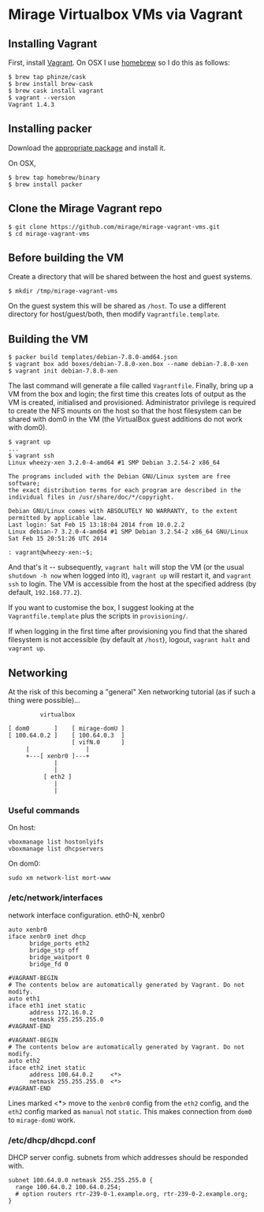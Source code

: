 # Mirage Virtualbox VMs via Vagrant

## Installing Vagrant

First, install [Vagrant][]. On OSX I use [homebrew][] so I do this as follows:

    $ brew tap phinze/cask
    $ brew install brew-cask
    $ brew cask install vagrant
    $ vagrant --version
    Vagrant 1.4.3

[homebrew]: http://brew.sh/
[vagrant]: http://vagrantup.com/

## Installing packer

Download the [appropriate package](http://www.packer.io/downloads.html) and
install it.

On OSX,

    $ brew tap homebrew/binary
    $ brew install packer

## Clone the Mirage Vagrant repo

    $ git clone https://github.com/mirage/mirage-vagrant-vms.git
    $ cd mirage-vagrant-vms

## Before building the VM

Create a directory that will be shared between the host and guest systems.

    $ mkdir /tmp/mirage-vagrant-vms

On the guest system this will be shared as `/host`.
To use a different directory for host/guest/both, then modify
`Vagrantfile.template`.

## Building the VM

    $ packer build templates/debian-7.8.0-amd64.json
    $ vagrant box add boxes/debian-7.8.0-xen.box --name debian-7.8.0-xen
    $ vagrant init debian-7.8.0-xen

The last command will generate a file called `Vagrantfile`.
Finally, bring up a VM from the box and login; the first time this creates lots
of output as the VM is created, initialised and provisioned. Administrator
privilege is required to create the NFS mounts on the host so that the host
filesystem can be shared with dom0 in the VM (the VirtualBox guest additions do
not work with dom0).

    $ vagrant up
    ...
    $ vagrant ssh
    Linux wheezy-xen 3.2.0-4-amd64 #1 SMP Debian 3.2.54-2 x86_64

    The programs included with the Debian GNU/Linux system are free software;
    the exact distribution terms for each program are described in the
    individual files in /usr/share/doc/*/copyright.

    Debian GNU/Linux comes with ABSOLUTELY NO WARRANTY, to the extent
    permitted by applicable law.
    Last login: Sat Feb 15 13:18:04 2014 from 10.0.2.2
    Linux debian-7 3.2.0-4-amd64 #1 SMP Debian 3.2.54-2 x86_64 GNU/Linux
    Sat Feb 15 20:51:26 UTC 2014

    : vagrant@wheezy-xen:~$;

And that's it -- subsequently, `vagrant halt` will stop the VM (or the usual
`shutdown -h now` when logged into it), `vagrant up` will restart it, and
`vagrant ssh` to login. The VM is accessible from the host at the specified
address (by default, `192.168.77.2`).

If you want to customise the box, I suggest looking at the `Vagrantfile.template` plus
the scripts in `provisioning/`.

If when logging in the first time after provisioning you find that the shared
filesystem is not accessible (by default at `/host`), logout, `vagrant halt` and
`vagrant up`.

## Networking

At the risk of this becoming a "general" Xen networking tutorial (as if such a
thing were possible)...


             virtualbox

    [ dom0       ]    [ mirage-domU ]
    [ 100.64.0.2 ]    [ 100.64.0.3  ]
                      [ vifN.0      ]
         |                | 
         +---[ xenbr0 ]---+
                 |
                 |
              [ eth2 ]
                 |
                 |


### Useful commands

On host:

    vboxmanage list hostonlyifs
    vboxmanage list dhcpservers

On dom0:

    sudo xm network-list mort-www


### /etc/network/interfaces

network interface configuration. eth0-N, xenbr0

    auto xenbr0
    iface xenbr0 inet dhcp
          bridge_ports eth2
          bridge_stp off
          bridge_waitport 0
          bridge_fd 0

    #VAGRANT-BEGIN
    # The contents below are automatically generated by Vagrant. Do not modify.
    auto eth1
    iface eth1 inet static
          address 172.16.0.2
          netmask 255.255.255.0
    #VAGRANT-END

    #VAGRANT-BEGIN
    # The contents below are automatically generated by Vagrant. Do not modify.
    auto eth2
    iface eth2 inet static
          address 100.64.0.2     <*>
          netmask 255.255.255.0  <*>
    #VAGRANT-END

Lines marked <*> move to the `xenbr0` config from the `eth2` config, and the `eth2` config marked as `manual` not `static`. This makes connection from `dom0` to `mirage-domU` work.

### /etc/dhcp/dhcpd.conf

DHCP server config. subnets from which addresses should be responded with.

    subnet 100.64.0.0 netmask 255.255.255.0 {
      range 100.64.0.2 100.64.0.254;
      # option routers rtr-239-0-1.example.org, rtr-239-0-2.example.org;
    }
